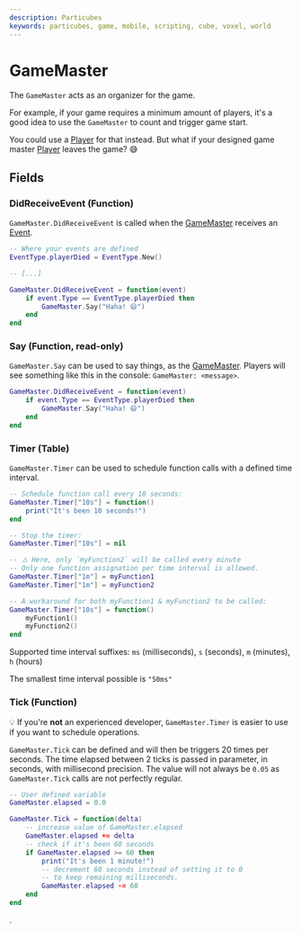 ```yaml
---
description: Particubes
keywords: particubes, game, mobile, scripting, cube, voxel, world
---
```


# GameMaster

The `GameMaster` acts as an organizer for the game. 

For example, if your game requires a minimum amount of players, it's a good idea to use the `GameMaster` to count and trigger game start.

You could use a [Player](/reference/Player) for that instead. But what if your designed game master [Player](/reference/Player) leaves the game? 😅

## Fields

### DidReceiveEvent (Function)

`GameMaster.DidReceiveEvent` is called when the [GameMaster](/reference/GameMaster) receives an [Event](/reference/Event).

```lua
-- Where your events are defined
EventType.playerDied = EventType.New()

-- [...]

GameMaster.DidReceiveEvent = function(event)
	if event.Type == EventType.playerDied then
		GameMaster.Say("Haha! 😄")
	end
end
```

### Say (Function, read-only)

`GameMaster.Say` can be used to say things, as the [GameMaster](/reference/GameMaster). Players will see something like this in the console: `GameMaster: <message>`. 

```lua
GameMaster.DidReceiveEvent = function(event)
	if event.Type == EventType.playerDied then
		GameMaster.Say("Haha! 😄")
	end
end
```

### Timer (Table)

`GameMaster.Timer` can be used to schedule function calls with a defined time interval.

```lua
-- Schedule function call every 10 seconds:
GameMaster.Timer["10s"] = function()
	print("It's been 10 seconds!")
end

-- Stop the timer:
GameMaster.Timer["10s"] = nil

-- ⚠️ Here, only `myFunction2` will be called every minute
-- Only one function assignation per time interval is allowed.
GameMaster.Timer["1m"] = myFunction1
GameMaster.Timer["1m"] = myFunction2

-- A workaround for both myFunction1 & myFunction2 to be called:
GameMaster.Timer["10s"] = function()
	myFunction1()
	myFunction2()
end
```

Supported time interval suffixes: `ms` (milliseconds), `s` (seconds), `m` (minutes), `h` (hours)

The smallest time interval possible is `"50ms"`

### Tick (Function)

💡 If you're **not** an experienced developer, `GameMaster.Timer` is easier to use if you want to schedule operations.

`GameMaster.Tick` can be defined and will then be triggers 20 times per seconds. The time elapsed between 2 ticks is passed in parameter, in seconds, with millisecond precision. The value will not always be `0.05` as `GameMaster.Tick` calls are not perfectly regular.

```lua
-- User defined variable
GameMaster.elapsed = 0.0

GameMaster.Tick = function(delta)
	-- increase value of GameMaster.elapsed
	GameMaster.elapsed += delta
	-- check if it's been 60 seconds
	if GameMaster.elapsed >= 60 then
		print("It's been 1 minute!")
		-- decrement 60 seconds instead of setting it to 0
		-- to keep remaining milliseconds.
		GameMaster.elapsed -= 60
	end
end
```


.